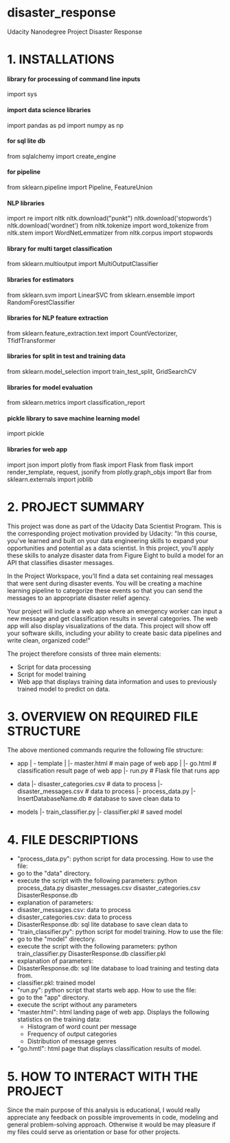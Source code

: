 # disaster_response
Udacity Nanodegree Project Disaster Response

# 1. INSTALLATIONS
#### library for processing of command line inputs
import sys
#### import data science libraries
import pandas as pd
import numpy as np
#### for sql lite db
from sqlalchemy import create_engine
#### for pipeline
from sklearn.pipeline import Pipeline, FeatureUnion
#### NLP libraries
import re
import nltk
nltk.download("punkt")
nltk.download('stopwords')
nltk.download('wordnet')
from nltk.tokenize import word_tokenize
from nltk.stem import WordNetLemmatizer
from nltk.corpus import stopwords
#### library for multi target classification
from sklearn.multioutput import MultiOutputClassifier
#### libraries for estimators
from sklearn.svm import LinearSVC
from sklearn.ensemble import RandomForestClassifier
#### libraries for NLP feature extraction
from sklearn.feature_extraction.text import CountVectorizer, TfidfTransformer
#### libraries for split in test and training data
from sklearn.model_selection import train_test_split, GridSearchCV
#### libraries for model evaluation
from sklearn.metrics import classification_report
#### pickle library to save machine learning model
import pickle
#### libraries for web app
import json
import plotly
from flask import Flask
from flask import render_template, request, jsonify
from plotly.graph_objs import Bar
from sklearn.externals import joblib

# 2. PROJECT SUMMARY
This project was done as part of the Udacity Data Scientist Program.
This is the corresponding project motivation provided by Udacity:
"In this course, you've learned and built on your data engineering skills to expand your opportunities and potential as a data scientist. In this project, you'll apply these skills to analyze disaster data from Figure Eight to build a model for an API that classifies disaster messages.

In the Project Workspace, you'll find a data set containing real messages that were sent during disaster events. You will be creating a machine learning pipeline to categorize these events so that you can send the messages to an appropriate disaster relief agency.

Your project will include a web app where an emergency worker can input a new message and get classification results in several categories. The web app will also display visualizations of the data. This project will show off your software skills, including your ability to create basic data pipelines and write clean, organized code!"

The project therefore consists of three main elements:
* Script for data processing
* Script for model training
* Web app that displays training data information and uses to previously trained model to predict on data.

# 3. OVERVIEW ON REQUIRED FILE STRUCTURE
The above mentioned commands requrire the following file structure:
- app
| - template
| |- master.html  # main page of web app
| |- go.html  # classification result page of web app
|- run.py  # Flask file that runs app

- data
|- disaster_categories.csv  # data to process 
|- disaster_messages.csv  # data to process
|- process_data.py
|- InsertDatabaseName.db   # database to save clean data to

- models
|- train_classifier.py
|- classifier.pkl  # saved model

# 4. FILE DESCRIPTIONS
* "process_data.py": python script for data processing. How to use the file:
 * go to the "data" directory.
 * execute the script with the following parameters: python process_data.py disaster_messages.csv disaster_categories.csv DisasterResponse.db
 * explanation of parameters:
  * disaster_messages.csv: data to process  
  * disaster_categories.csv: data to process   
  * DisasterResponse.db: sql lite database to save clean data to
* "train_classifier.py": python script for model training. How to use the file:
 * go to the "model" directory.
 * execute the script with the following parameters: python train_classifier.py DisasterResponse.db classifier.pkl
 * explanation of parameters:
  * DisasterResponse.db: sql lite database to load training and testing data from.
  * classifier.pkl: trained model
* "run.py": python script that starts web app. How to use the file:
 * go to the "app" directory.
 * execute the script without any parameters
* "master.html": html landing page of web app. Displays the following statistics on the training data:
  * Histogram of word count per message
  * Frequency of output categories
  * Distribution of message genres
* "go.hmtl": html page that displays classification results of model.

# 5. HOW TO INTERACT WITH THE PROJECT
Since the main purpose of this analysis is educational, I would really appreciate any feedback on possible improvements in code, modeling and general problem-solving approach. Otherwise it would be may pleasure if my files could serve as orientation or base for other projects. 
